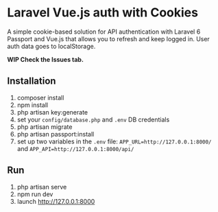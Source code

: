 # Laravel Vue.js auth with Cookies

A simple cookie-based solution for API authentication with Laravel 6 Passport and Vue.js that allows you to refresh and keep logged in. User auth data goes to localStorage.

**WIP Check the Issues tab.**

## Installation

1. composer install
2. npm install
3. php artisan key:generate
4. set your `config/database.php` and `.env` DB credentials
5. php artisan migrate
6. php artisan passport:install
7. set up two variables in the `.env` file: `APP_URL=http://127.0.0.1:8000/` and `APP_API=http://127.0.0.1:8000/api/`

## Run

1. php artisan serve
2. npm run dev
3. launch http://127.0.0.1:8000
